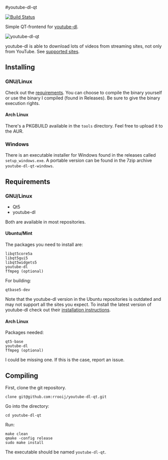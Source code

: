 #youtube-dl-qt

[![Build Status](https://travis-ci.org/rrooij/youtube-dl-qt.svg?branch=master)](https://travis-ci.org/rrooij/youtube-dl-qt)

Simple QT-frontend for [youtube-dl](https://rg3.github.io/youtube-dl/).

![youtube-dl-qt](https://rrooij.github.io/youtube-dl-qt/img/ytdl-qt-screenshot.png)

youtube-dl is able to download lots of videos from streaming sites, not only from YouTube.
See [supported sites](https://rg3.github.io/youtube-dl/supportedsites.html).

## Installing

### GNU/Linux
Check out the [requirements](#requirements). You can choose to compile the binary yourself or
use the binary I compiled (found in Releases). Be sure to give the binary execution rights.

#### Arch Linux
There's a PKGBUILD available in the `tools` directory. Feel free to upload it to the AUR.

### Windows
There is an executable installer for Windows found in the releases called `setup_windows.exe`.
A portable version can be found in the 7zip archive `youtube-dl-qt-windows`.

## Requirements

### GNU/Linux

* Qt5
* youtube-dl

Both are available in most repositories.

#### Ubuntu/Mint

The packages you need to install are:
```
libqt5core5a
libqt5gui5
libqt5widgets5
youtube-dl
ffmpeg (optional)
```
For building:
```
qtbase5-dev
```
Note that the youtube-dl version in the Ubuntu repositories is outdated and may
not support all the sites you expect. To install the latest version of youtube-dl
check out their [installation instructions](https://github.com/rg3/youtube-dl#installation).

#### Arch Linux

Packages needed:
```
qt5-base
youtube-dl
ffmpeg (optional)
```

I could be missing one. If this is the case, report an issue.

## Compiling

First, clone the git repository.

`clone git@github.com:rrooij/youtube-dl-qt.git`

Go into the directory:

`cd youtube-dl-qt`

Run:

```
make clean
qmake -config release
sudo make install
```

The executable should be named `youtube-dl-qt`.


